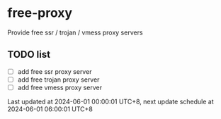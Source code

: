 
# free-proxy
Provide free ssr / trojan / vmess proxy servers


## TODO list
- [ ] add free ssr proxy server
- [ ] add free trojan proxy server
- [ ] add free vmess proxy server

Last updated at 2024-06-01 00:00:01 UTC+8, next update schedule at 2024-06-01 06:00:01 UTC+8

